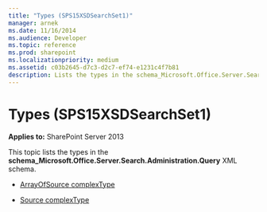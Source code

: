 ```yaml
---
title: "Types (SPS15XSDSearchSet1)"
manager: arnek
ms.date: 11/16/2014
ms.audience: Developer
ms.topic: reference
ms.prod: sharepoint
ms.localizationpriority: medium
ms.assetid: c03b2645-d7c3-d2c7-ef74-e1231c4f7b81
description: Lists the types in the schema_Microsoft.Office.Server.Search.Administration.Query XML schema.
---
```


# Types (SPS15XSDSearchSet1)
  
**Applies to:** SharePoint Server 2013

This topic lists the types in the **schema_Microsoft.Office.Server.Search.Administration.Query** XML schema. 
  
- [ArrayOfSource complexType](arrayofsource-complextype-sps15xsdsearchset1.md)
    
- [Source complexType](source-complextype-sps15xsdsearchset1.md)
    

